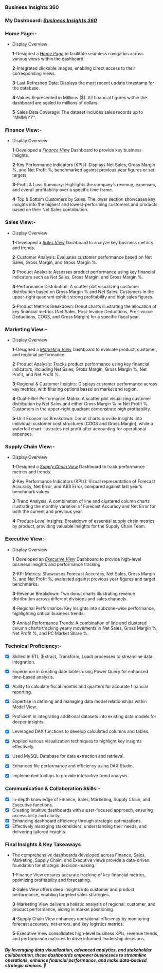 ### Business Insights 360

### My Dashboard:  _[Business Insights 360](https://app.powerbi.com/view?r=eyJrIjoiNzRkMWJjNDQtNmE5NS00MzU2LTljOWItMzY3YmRkNDc0NDgzIiwidCI6ImM2ZTU0OWIzLTVmNDUtNDAzMi1hYWU5LWQ0MjQ0ZGM1YjJjNCJ9)_

### Home Page:- 
* Display Overview

  **1**-Designed a _[Home Page](https://github.com/Shibraj9/Business-Insights-360/blob/main/Home.pdf)_ to facilitate seamless navigation across various views within the dashboard.
  
  **2**-Integrated clickable images, enabling direct access to their corresponding views.

  **3**-Last Refreshed Date: Displays the most recent update timestamp for the database.

  **4**-Values Represented in Millions ($): All financial figures within the dashboard are scaled to millions of dollars.

  **5**-Sales Data Coverage: The dataset includes sales records up to "MMM/YY".

### Finance View:-
* Display Overview

  **1**-Developed a _[Finance View](https://github.com/Shibraj9/Business-Insights-360/blob/main/Finance%20View.pdf)_ Dashboard to provide key business   insights.

   **2**-Key Performance Indicators (KPIs): Displays Net Sales, Gross Margin %, and Net Profit %, benchmarked against previous year figures or set targets.

  **3**-Profit & Loss Summary: Highlights the company’s revenue, expenses, and overall profitability over a specific time frame.

  **4**-Top & Bottom Customers by Sales: The lower section showcases key insights into the highest and lowest-performing customers and products based on their Net Sales contribution.

### Sales View:-
* Display Overview

  **1**-Developed a _[Sales View](https://github.com/Shibraj9/Business-Insights-360/blob/main/Sales%20View.pdf)_ Dashboard to analyze key business metrics and trends.

  **2**-Customer Analysis: Evaluates customer performance based on Net Sales, Gross Margin, and Gross Margin %.

  **3**-Product Analysis: Assesses product performance using key financial indicators such as Net Sales, Gross Margin, and Gross Margin %.

  **4**-Performance Distribution: A scatter plot visualizing customer distribution based on Gross Margin % and Net Sales. Customers in the upper-right quadrant exhibit strong profitability and high sales figures.

  **5**-Product Metrics Breakdown: Donut charts illustrating the allocation of key financial metrics (Net Sales, Post-Invoice Deductions, Pre-Invoice Deductions, COGS, and Gross Margin) for a specific fiscal year.

### Marketing View:-
* Display Overview
  
  **1**-Designed a _[Marketing View](https://github.com/Shibraj9/Business-Insights-360/blob/main/Marketing%20View.pdf)_ Dashboard to evaluate product, customer, and regional performance.

  **2**-Product Analysis: Tracks product performance using key financial indicators, including Net Sales, Gross Margin, Gross Margin %, Net Profit, and Net Profit %.

  **3**-Regional & Customer Insights: Displays customer performance across key metrics, with filtering options based on market and region.

   **4**-Dual-Filter Performance Matrix: A scatter plot visualizing customer distribution by Net Sales and either Gross Margin % or Net Profit %. Customers in the upper-right quadrant demonstrate high profitability.

   **5**-Unit Economics Breakdown: Donut charts provide insights into individual customer cost structures (COGS and Gross Margin), while a waterfall chart illustrates net profit after accounting for operational expenses.

### Supply Chain View:-
* Display Overview

  **1**-Designed a _[Supply Chain View](https://github.com/Shibraj9/Business-Insights-360/blob/main/Supply%20Chain%20View.pdf)_ Dashboard to track performance metrics and trends.

  **2**-Key Performance Indicators (KPIs): Visual representation of Forecast Accuracy, Net Error, and ABS Error, compared against last year’s benchmark values.

  **3**-Trend Analysis: A combination of line and clustered column charts illustrating the monthly variation of Forecast Accuracy and Net Error for both the current and previous year.

  **4**-Product-Level Insights: Breakdown of essential supply chain metrics by product, providing valuable insights for the Supply Chain Team.

### Executive View:-
* Display Overview

  **1**-Developed an _[Executive View](https://github.com/Shibraj9/Business-Insights-360/blob/main/Executive%20View.pdf)_ Dashboard to provide high-level business insights and performance tracking.

  **2**-KPI Metrics: Showcases Forecast Accuracy, Net Sales, Gross Margin %, and Net Profit %, evaluated against previous year figures and target benchmarks.

  **3**-Revenue Breakdown: Two donut charts illustrating revenue distribution across different divisions and sales channels.

  **4**-Regional Performance: Key insights into subzone-wise performance, highlighting critical business trends.

  **5**-Annual Performance Trends: A combination of line and clustered column charts tracking yearly movements in Net Sales, Gross Margin %, Net Profit %, and PC Market Share %.

### Technical Proficiency:-

- [x] Skilled in ETL (Extract, Transform, Load) processes to streamline data integration.
- [x] Experience in creating date tables using Power Query for enhanced time-based analysis.
- [x] Ability to calculate fiscal months and quarters for accurate financial reporting.
- [x] Expertise in defining and managing data model relationships within Model View.
- [x] Proficient in integrating additional datasets into existing data models for deeper insights.
- [x] Leveraged DAX functions to develop calculated columns and tables.
- [x] Applied various visualization techniques to highlight key insights effectively.
- [x] Used MySQL Database for data extraction and retrieval.
- [x] Enhanced file performance and efficiency using DAX Studio.
- [x] Implemented tooltips to provide interactive trend analysis.


### Communication & Collaboration Skills:-

- [x] In-depth knowledge of Finance, Sales, Marketing, Supply Chain, and Executive functions.
- [x] Creating intuitive dashboards with a user-focused approach, ensuring accessibility and clarity.
- [x] Enhancing dashboard efficiency through strategic optimizations.
- [x] Effectively managing stakeholders, understanding their needs, and delivering tailored insights.

### Final Insights & Key Takeaways
- The comprehensive dashboards developed across Finance, Sales, Marketing, Supply Chain, and Executive views provide a data-driven foundation for strategic decision-making.

  
  **1**-Finance View ensures accurate tracking of key financial metrics, optimizing profitability and forecasting.
  
  **2**-Sales View offers deep insights into customer and product performance, enabling targeted sales strategies.

  **3**-Marketing View delivers a holistic analysis of regional, customer, and product performance, aiding in market positioning.

  **4**-Supply Chain View enhances operational efficiency by monitoring forecast accuracy, net errors, and key logistics metrics.

  **5**-Executive View consolidates high-level business KPIs, revenue trends, and performance matrices to drive informed leadership decisions.

 ##### By leveraging data visualization, advanced analytics, and stakeholder collaboration, these dashboards empower businesses to streamline operations, enhance financial performance, and make data-backed strategic choices. 🚀 

